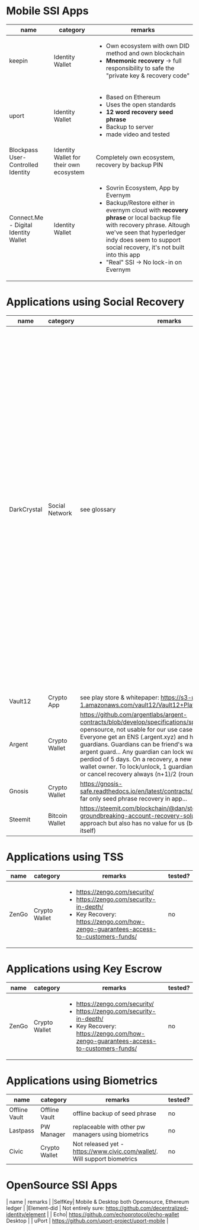 # Mobile SSI Apps
| name | category | remarks |
|---|---|---|
|keepin|Identity Wallet|<ul><li>Own ecosystem with own DID method and own blockchain</li><li>**Mnemonic recovery** -> full responsibility to safe the "private key & recovery code"</li></ul>|
|uport|Identity Wallet|<ul><li>Based on Ethereum</li><li>Uses the open standards</li><li>**12 word recovery seed phrase**</li><li>Backup to server</li><li>made video and tested</ul>|
|Blockpass User-Controlled Identity|Identity Wallet for their own ecosystem|Completely own ecosystem, recovery by backup PIN|
|Connect.Me - Digital Identity Wallet|Identity Wallet|<ul><li>Sovrin Ecosystem, App by Evernym</li><li>Backup/Restore either in evernym cloud with **recovery phrase** or local backup file with recovery phrase. Altough we've seen that hyperledger indy does seem to support social recovery, it's not built into this app</li><li>"Real" SSI -> No lock-in on Evernym</li></ul>|

# Applications using Social Recovery
| name | category | remarks | tested? |
|---|---|---|---|
|DarkCrystal|Social Network| see glossary|splitting secrets does work with the patchbay version ("Bleeding-edge, tab-based interface with experimental features."). bit of a hassle getting it working though, but secret can be restored. BUT as far as  i understand it: scuttlebutt itself depends on exactly one file to be restorable, which is why you again have the problem of one file that is needed to be kept safe. and currently, the backup of this one is not yet implemented to dark crystal. didnt get darkcrystal-standalone to work|
|Vault12|Crypto App|see play store & whitepaper: https://s3-us-west-1.amazonaws.com/vault12/Vault12+Platform+White+Paper.pdf |open|
|Argent|Crypto Wallet|https://github.com/argentlabs/argent-contracts/blob/develop/specifications/specifications.pdf. Not opensource, not usable for our use case. <br>Everyone get an ENS (.argent.xyz) and has to define 1+ guardians. Guardians can be friend's wallet, hardware token, argent guard... Any guardian can lock wallet for security perdiod of 5 days. On a recovery, a new account is set as the wallet owner. To lock/unlock, 1 guardian is needed, to execute or cancel recovery always (n+1)/2 (round up)|a bit|
|Gnosis|Crypto Wallet|https://gnosis-safe.readthedocs.io/en/latest/contracts/architecture.html -> So far only seed phrase recovery in app...|a bit|
|Steemit|Bitcoin Wallet|https://steemit.com/blockchain/@dan/steemit-releases-groundbreaking-account-recovery-solution -> interesting approach but also has no value for us (besides the approach itself)|no|

# Applications using TSS
| name | category | remarks | tested? |
|---|---|---|---|
|ZenGo|Crypto Wallet| <ul><li>https://zengo.com/security/</li><li>https://zengo.com/security-in-depth/</li><li>Key Recovery: https://zengo.com/how-zengo-guarantees-access-to-customers-funds/</li></ul>|no|

# Applications using Key Escrow
| name | category | remarks | tested? |
|---|---|---|---|
|ZenGo|Crypto Wallet| <ul><li>https://zengo.com/security/</li><li>https://zengo.com/security-in-depth/</li><li>Key Recovery: https://zengo.com/how-zengo-guarantees-access-to-customers-funds/</li></ul>|no|

# Applications using Biometrics
| name | category | remarks | tested? |
|---|---|---|---|
|Offline Vault | Offline Vault |offline backup of seed phrase |no|
|Lastpass|PW Manager|replaceable with other pw managers using biometrics|no|
|Civic|Crypto Wallet|Not released yet - https://www.civic.com/wallet/. Will support biometrics|no|

# OpenSource SSI Apps
| name | remarks |
|SelfKey| Mobile & Desktop both Opensource, Ethereum ledger |
|Element-did | Not entirely sure: https://github.com/decentralized-identity/element |
| Echo| https://github.com/echoprotocol/echo-wallet Desktop |
| uPort | https://github.com/uport-project/uport-mobile |

